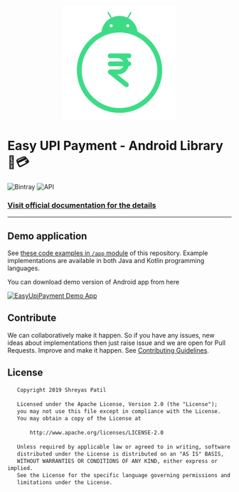 <p align="center">
    <img src="images/icon.png" height="256" />
</p>

# Easy UPI Payment - Android Library 📱💳

![Bintray](https://img.shields.io/bintray/v/patilshreyas/maven/com.shreyaspatil:EasyUpiPayment?style=flat-square)
![API](https://img.shields.io/badge/API-19%2B-brightgreen.svg)

### [Visit official documentation for the details](http://patilshreyas.github.io/easyupipayment-android)

---

## Demo application
See [these code examples in `/app` module](/app) of this repository. Example implementations are available in both Java and Kotlin programming languages.

You can download demo version of Android app from here

[![EasyUpiPayment Demo App](https://img.shields.io/badge/EasyUpiPayment🍲-DemoAPK-red.svg?style=for-the-badge&logo=android)](https://raw.githubusercontent.com/PatilShreyas/EasyUpiPayment-Android/master/app/app-debug.apk)

## Contribute
We can collaboratively make it happen. So if you have any issues, new ideas about implementations then just raise issue and we are open for Pull Requests. Improve and make it happen.
See [Contributing Guidelines](CONTRIBUTING.md). 

## License

```
   Copyright 2019 Shreyas Patil

   Licensed under the Apache License, Version 2.0 (the "License");
   you may not use this file except in compliance with the License.
   You may obtain a copy of the License at

       http://www.apache.org/licenses/LICENSE-2.0

   Unless required by applicable law or agreed to in writing, software
   distributed under the License is distributed on an "AS IS" BASIS,
   WITHOUT WARRANTIES OR CONDITIONS OF ANY KIND, either express or implied.
   See the License for the specific language governing permissions and
   limitations under the License.
```